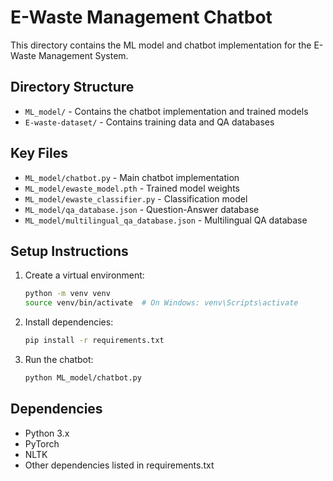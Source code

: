 # E-Waste Management Chatbot

This directory contains the ML model and chatbot implementation for the E-Waste Management System.

## Directory Structure
- `ML_model/` - Contains the chatbot implementation and trained models
- `E-waste-dataset/` - Contains training data and QA databases

## Key Files
- `ML_model/chatbot.py` - Main chatbot implementation
- `ML_model/ewaste_model.pth` - Trained model weights
- `ML_model/ewaste_classifier.py` - Classification model
- `ML_model/qa_database.json` - Question-Answer database
- `ML_model/multilingual_qa_database.json` - Multilingual QA database

## Setup Instructions
1. Create a virtual environment:
   ```bash
   python -m venv venv
   source venv/bin/activate  # On Windows: venv\Scripts\activate
   ```
2. Install dependencies:
   ```bash
   pip install -r requirements.txt
   ```
3. Run the chatbot:
   ```bash
   python ML_model/chatbot.py
   ```

## Dependencies
- Python 3.x
- PyTorch
- NLTK
- Other dependencies listed in requirements.txt 